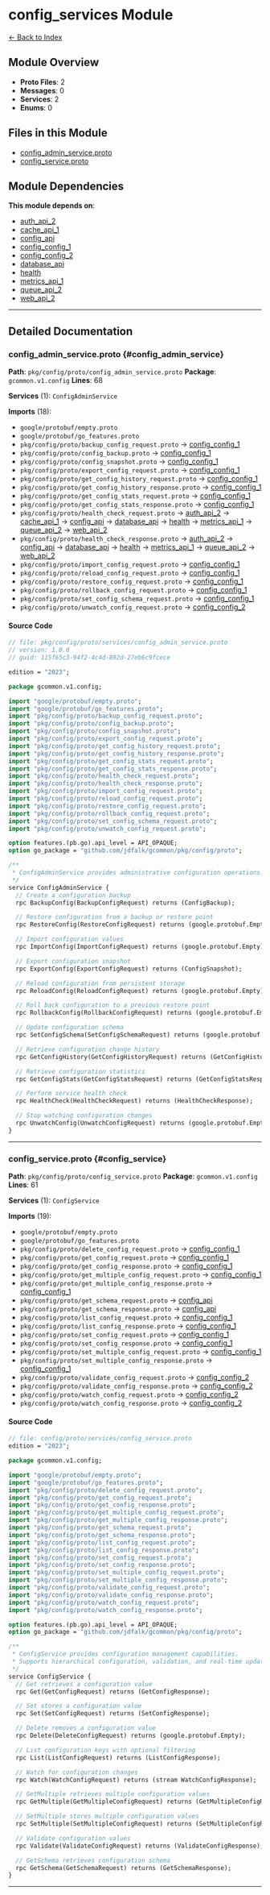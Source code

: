 # config_services Module

[← Back to Index](./index.md)

## Module Overview

- **Proto Files**: 2
- **Messages**: 0
- **Services**: 2
- **Enums**: 0

## Files in this Module

- [config_admin_service.proto](#config_admin_service)
- [config_service.proto](#config_service)

## Module Dependencies

**This module depends on**:

- [auth_api_2](./auth_api_2.md)
- [cache_api_1](./cache_api_1.md)
- [config_api](./config_api.md)
- [config_config_1](./config_config_1.md)
- [config_config_2](./config_config_2.md)
- [database_api](./database_api.md)
- [health](./health.md)
- [metrics_api_1](./metrics_api_1.md)
- [queue_api_2](./queue_api_2.md)
- [web_api_2](./web_api_2.md)

---

## Detailed Documentation

### config_admin_service.proto {#config_admin_service}

**Path**: `pkg/config/proto/config_admin_service.proto` **Package**:
`gcommon.v1.config` **Lines**: 68

**Services** (1): `ConfigAdminService`

**Imports** (18):

- `google/protobuf/empty.proto`
- `google/protobuf/go_features.proto`
- `pkg/config/proto/backup_config_request.proto` →
  [config_config_1](./config_config_1.md#backup_config_request)
- `pkg/config/proto/config_backup.proto` →
  [config_config_1](./config_config_1.md#config_backup)
- `pkg/config/proto/config_snapshot.proto` →
  [config_config_1](./config_config_1.md#config_snapshot)
- `pkg/config/proto/export_config_request.proto` →
  [config_config_1](./config_config_1.md#export_config_request)
- `pkg/config/proto/get_config_history_request.proto` →
  [config_config_1](./config_config_1.md#get_config_history_request)
- `pkg/config/proto/get_config_history_response.proto` →
  [config_config_1](./config_config_1.md#get_config_history_response)
- `pkg/config/proto/get_config_stats_request.proto` →
  [config_config_1](./config_config_1.md#get_config_stats_request)
- `pkg/config/proto/get_config_stats_response.proto` →
  [config_config_1](./config_config_1.md#get_config_stats_response)
- `pkg/config/proto/health_check_request.proto` →
  [auth_api_2](./auth_api_2.md#health_check_request) →
  [cache_api_1](./cache_api_1.md#health_check_request) →
  [config_api](./config_api.md#health_check_request) →
  [database_api](./database_api.md#health_check_request) →
  [health](./health.md#health_check_request) →
  [metrics_api_1](./metrics_api_1.md#health_check_request) →
  [queue_api_2](./queue_api_2.md#health_check_request) →
  [web_api_2](./web_api_2.md#health_check_request)
- `pkg/config/proto/health_check_response.proto` →
  [auth_api_2](./auth_api_2.md#health_check_response) →
  [config_api](./config_api.md#health_check_response) →
  [database_api](./database_api.md#health_check_response) →
  [health](./health.md#health_check_response) →
  [metrics_api_1](./metrics_api_1.md#health_check_response) →
  [queue_api_2](./queue_api_2.md#health_check_response) →
  [web_api_2](./web_api_2.md#health_check_response)
- `pkg/config/proto/import_config_request.proto` →
  [config_config_1](./config_config_1.md#import_config_request)
- `pkg/config/proto/reload_config_request.proto` →
  [config_config_1](./config_config_1.md#reload_config_request)
- `pkg/config/proto/restore_config_request.proto` →
  [config_config_1](./config_config_1.md#restore_config_request)
- `pkg/config/proto/rollback_config_request.proto` →
  [config_config_1](./config_config_1.md#rollback_config_request)
- `pkg/config/proto/set_config_schema_request.proto` →
  [config_config_1](./config_config_1.md#set_config_schema_request)
- `pkg/config/proto/unwatch_config_request.proto` →
  [config_config_2](./config_config_2.md#unwatch_config_request)

#### Source Code

```protobuf
// file: pkg/config/proto/services/config_admin_service.proto
// version: 1.0.0
// guid: 115f65c3-94f2-4c4d-892d-27eb6c9fcece

edition = "2023";

package gcommon.v1.config;

import "google/protobuf/empty.proto";
import "google/protobuf/go_features.proto";
import "pkg/config/proto/backup_config_request.proto";
import "pkg/config/proto/config_backup.proto";
import "pkg/config/proto/config_snapshot.proto";
import "pkg/config/proto/export_config_request.proto";
import "pkg/config/proto/get_config_history_request.proto";
import "pkg/config/proto/get_config_history_response.proto";
import "pkg/config/proto/get_config_stats_request.proto";
import "pkg/config/proto/get_config_stats_response.proto";
import "pkg/config/proto/health_check_request.proto";
import "pkg/config/proto/health_check_response.proto";
import "pkg/config/proto/import_config_request.proto";
import "pkg/config/proto/reload_config_request.proto";
import "pkg/config/proto/restore_config_request.proto";
import "pkg/config/proto/rollback_config_request.proto";
import "pkg/config/proto/set_config_schema_request.proto";
import "pkg/config/proto/unwatch_config_request.proto";

option features.(pb.go).api_level = API_OPAQUE;
option go_package = "github.com/jdfalk/gcommon/pkg/config/proto";

/**
 * ConfigAdminService provides administrative configuration operations.
 */
service ConfigAdminService {
  // Create a configuration backup
  rpc BackupConfig(BackupConfigRequest) returns (ConfigBackup);

  // Restore configuration from a backup or restore point
  rpc RestoreConfig(RestoreConfigRequest) returns (google.protobuf.Empty);

  // Import configuration values
  rpc ImportConfig(ImportConfigRequest) returns (google.protobuf.Empty);

  // Export configuration snapshot
  rpc ExportConfig(ExportConfigRequest) returns (ConfigSnapshot);

  // Reload configuration from persistent storage
  rpc ReloadConfig(ReloadConfigRequest) returns (google.protobuf.Empty);

  // Roll back configuration to a previous restore point
  rpc RollbackConfig(RollbackConfigRequest) returns (google.protobuf.Empty);

  // Update configuration schema
  rpc SetConfigSchema(SetConfigSchemaRequest) returns (google.protobuf.Empty);

  // Retrieve configuration change history
  rpc GetConfigHistory(GetConfigHistoryRequest) returns (GetConfigHistoryResponse);

  // Retrieve configuration statistics
  rpc GetConfigStats(GetConfigStatsRequest) returns (GetConfigStatsResponse);

  // Perform service health check
  rpc HealthCheck(HealthCheckRequest) returns (HealthCheckResponse);

  // Stop watching configuration changes
  rpc UnwatchConfig(UnwatchConfigRequest) returns (google.protobuf.Empty);
}

```

---

### config_service.proto {#config_service}

**Path**: `pkg/config/proto/config_service.proto` **Package**:
`gcommon.v1.config` **Lines**: 61

**Services** (1): `ConfigService`

**Imports** (19):

- `google/protobuf/empty.proto`
- `google/protobuf/go_features.proto`
- `pkg/config/proto/delete_config_request.proto` →
  [config_config_1](./config_config_1.md#delete_config_request)
- `pkg/config/proto/get_config_request.proto` →
  [config_config_1](./config_config_1.md#get_config_request)
- `pkg/config/proto/get_config_response.proto` →
  [config_config_1](./config_config_1.md#get_config_response)
- `pkg/config/proto/get_multiple_config_request.proto` →
  [config_config_1](./config_config_1.md#get_multiple_config_request)
- `pkg/config/proto/get_multiple_config_response.proto` →
  [config_config_1](./config_config_1.md#get_multiple_config_response)
- `pkg/config/proto/get_schema_request.proto` →
  [config_api](./config_api.md#get_schema_request)
- `pkg/config/proto/get_schema_response.proto` →
  [config_api](./config_api.md#get_schema_response)
- `pkg/config/proto/list_config_request.proto` →
  [config_config_1](./config_config_1.md#list_config_request)
- `pkg/config/proto/list_config_response.proto` →
  [config_config_1](./config_config_1.md#list_config_response)
- `pkg/config/proto/set_config_request.proto` →
  [config_config_1](./config_config_1.md#set_config_request)
- `pkg/config/proto/set_config_response.proto` →
  [config_config_1](./config_config_1.md#set_config_response)
- `pkg/config/proto/set_multiple_config_request.proto` →
  [config_config_1](./config_config_1.md#set_multiple_config_request)
- `pkg/config/proto/set_multiple_config_response.proto` →
  [config_config_1](./config_config_1.md#set_multiple_config_response)
- `pkg/config/proto/validate_config_request.proto` →
  [config_config_2](./config_config_2.md#validate_config_request)
- `pkg/config/proto/validate_config_response.proto` →
  [config_config_2](./config_config_2.md#validate_config_response)
- `pkg/config/proto/watch_config_request.proto` →
  [config_config_2](./config_config_2.md#watch_config_request)
- `pkg/config/proto/watch_config_response.proto` →
  [config_config_2](./config_config_2.md#watch_config_response)

#### Source Code

```protobuf
// file: config/proto/services/config_service.proto
edition = "2023";

package gcommon.v1.config;

import "google/protobuf/empty.proto";
import "google/protobuf/go_features.proto";
import "pkg/config/proto/delete_config_request.proto";
import "pkg/config/proto/get_config_request.proto";
import "pkg/config/proto/get_config_response.proto";
import "pkg/config/proto/get_multiple_config_request.proto";
import "pkg/config/proto/get_multiple_config_response.proto";
import "pkg/config/proto/get_schema_request.proto";
import "pkg/config/proto/get_schema_response.proto";
import "pkg/config/proto/list_config_request.proto";
import "pkg/config/proto/list_config_response.proto";
import "pkg/config/proto/set_config_request.proto";
import "pkg/config/proto/set_config_response.proto";
import "pkg/config/proto/set_multiple_config_request.proto";
import "pkg/config/proto/set_multiple_config_response.proto";
import "pkg/config/proto/validate_config_request.proto";
import "pkg/config/proto/validate_config_response.proto";
import "pkg/config/proto/watch_config_request.proto";
import "pkg/config/proto/watch_config_response.proto";

option features.(pb.go).api_level = API_OPAQUE;
option go_package = "github.com/jdfalk/gcommon/pkg/config/proto";

/**
 * ConfigService provides configuration management capabilities.
 * Supports hierarchical configuration, validation, and real-time updates.
 */
service ConfigService {
  // Get retrieves a configuration value
  rpc Get(GetConfigRequest) returns (GetConfigResponse);

  // Set stores a configuration value
  rpc Set(SetConfigRequest) returns (SetConfigResponse);

  // Delete removes a configuration value
  rpc Delete(DeleteConfigRequest) returns (google.protobuf.Empty);

  // List configuration keys with optional filtering
  rpc List(ListConfigRequest) returns (ListConfigResponse);

  // Watch for configuration changes
  rpc Watch(WatchConfigRequest) returns (stream WatchConfigResponse);

  // GetMultiple retrieves multiple configuration values
  rpc GetMultiple(GetMultipleConfigRequest) returns (GetMultipleConfigResponse);

  // SetMultiple stores multiple configuration values
  rpc SetMultiple(SetMultipleConfigRequest) returns (SetMultipleConfigResponse);

  // Validate configuration values
  rpc Validate(ValidateConfigRequest) returns (ValidateConfigResponse);

  // GetSchema retrieves configuration schema
  rpc GetSchema(GetSchemaRequest) returns (GetSchemaResponse);
}

```

---

